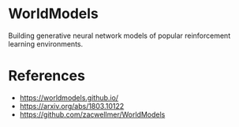 # WorldModels
Building generative neural network models of popular reinforcement learning environments.

# References
- https://worldmodels.github.io/
- https://arxiv.org/abs/1803.10122
- https://github.com/zacwellmer/WorldModels
